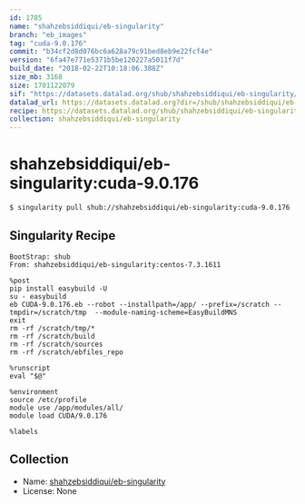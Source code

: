 ```yaml
---
id: 1785
name: "shahzebsiddiqui/eb-singularity"
branch: "eb_images"
tag: "cuda-9.0.176"
commit: "b34cf2d8d076bc6a628a79c91bed8eb9e22fcf4e"
version: "6fa47e771e5371b5be120227a5011f7d"
build_date: "2018-02-22T10:18:06.388Z"
size_mb: 3168
size: 1701122079
sif: "https://datasets.datalad.org/shub/shahzebsiddiqui/eb-singularity/cuda-9.0.176/2018-02-22-b34cf2d8-6fa47e77/6fa47e771e5371b5be120227a5011f7d.simg"
datalad_url: https://datasets.datalad.org?dir=/shub/shahzebsiddiqui/eb-singularity/cuda-9.0.176/2018-02-22-b34cf2d8-6fa47e77/
recipe: https://datasets.datalad.org/shub/shahzebsiddiqui/eb-singularity/cuda-9.0.176/2018-02-22-b34cf2d8-6fa47e77/Singularity
collection: shahzebsiddiqui/eb-singularity
---
```


# shahzebsiddiqui/eb-singularity:cuda-9.0.176

```bash
$ singularity pull shub://shahzebsiddiqui/eb-singularity:cuda-9.0.176
```

## Singularity Recipe

```singularity
BootStrap: shub
From: shahzebsiddiqui/eb-singularity:centos-7.3.1611

%post
pip install easybuild -U
su - easybuild 
eb CUDA-9.0.176.eb --robot --installpath=/app/ --prefix=/scratch --tmpdir=/scratch/tmp  --module-naming-scheme=EasyBuildMNS
exit
rm -rf /scratch/tmp/*
rm -rf /scratch/build
rm -rf /scratch/sources
rm -rf /scratch/ebfiles_repo

%runscript
eval "$@"

%environment
source /etc/profile
module use /app/modules/all/
module load CUDA/9.0.176

%labels
```

## Collection

 - Name: [shahzebsiddiqui/eb-singularity](https://github.com/shahzebsiddiqui/eb-singularity)
 - License: None

